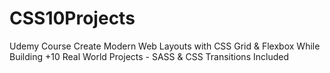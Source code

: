 # CSS10Projects
Udemy Course Create Modern Web Layouts with CSS Grid &amp; Flexbox While Building +10 Real World Projects - SASS &amp; CSS Transitions Included
